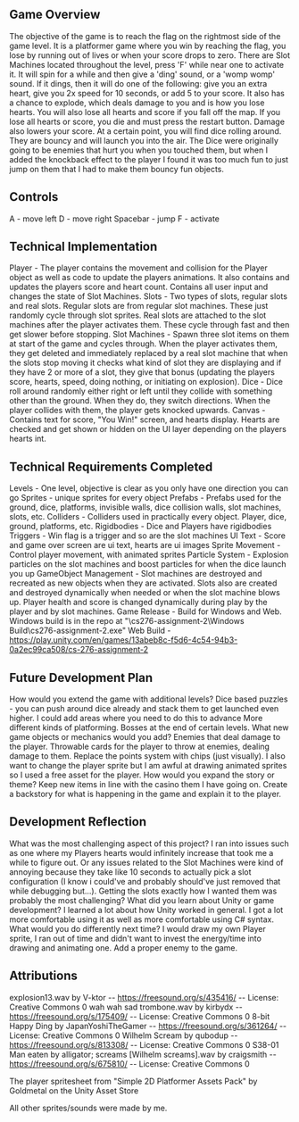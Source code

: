 ## Game Overview
The objective of the game is to reach the flag on the rightmost side of the game level. It is a platformer game where you win by reaching the flag, you lose by running out of lives or when your score drops to zero. There are Slot Machines located throughout the level, press 'F' while near one to activate it. It will spin for a while and then give a 'ding' sound, or a 'womp womp' sound. If it dings, then it will do one of the following: give you an extra heart, give you 2x speed for 10 seconds, or add 5 to your score. It also has a chance to explode, which deals damage to you and is how you lose hearts. You will also lose all hearts and score if you fall off the map. If you lose all hearts or score, you die and must press the restart button. Damage also lowers your score. At a certain point, you will find dice rolling around. They are bouncy and will launch you into the air. The Dice were originally going to be enemies that hurt you when you touched them, but when I added the knockback effect to the player I found it was too much fun to just jump on them that I had to make them bouncy fun objects.

## Controls
A - move left
D - move right
Spacebar - jump
F - activate

## Technical Implementation
Player - The player contains the movement and collision for the Player object as well as code to update the players animations. It also contains and updates the players score and heart count. Contains all user input and changes the state of Slot Machines.
Slots - Two types of slots, regular slots and real slots. Regular slots are from regular slot machines. These just randomly cycle through slot sprites. Real slots are attached to the slot machines after the player activates them. These cycle through fast and then get slower before stopping.
Slot Machines - Spawn three slot items on them at start of the game and cycles through. When the player activates them, they get deleted and immediately replaced by a real slot machine that when the slots stop moving it checks what kind of slot they are displaying and if they have 2 or more of a slot, they give that bonus (updating the players score, hearts, speed, doing nothing, or initiating on explosion).
Dice - Dice roll around randomly either right or left until they collide with something other than the ground. When they do, they switch directions. When the player collides with them, the player gets knocked upwards.
Canvas - Contains text for score, "You Win!" screen, and hearts display. Hearts are checked and get shown or hidden on the UI layer depending on the players hearts int.

## Technical Requirements Completed
Levels - One level, objective is clear as you only have one direction you can go
Sprites - unique sprites for every object
Prefabs - Prefabs used for the ground, dice, platforms, invisible walls, dice collision walls, slot machines, slots, etc.
Colliders - Colliders used in practically every object. Player, dice, ground, platforms, etc.
Rigidbodies - Dice and Players have rigidbodies
Triggers - Win flag is a trigger and so are the slot machines
UI Text - Score and game over screen are ui text, hearts are ui images
Sprite Movement - Control player movement, with animated sprites
Particle System - Explosion particles on the slot machines and boost particles for when the dice launch you up
GameObject Management - Slot machines are destroyed and recreated as new objects when they are activated. Slots also are created and destroyed dynamically when needed or when the slot machine blows up. Player health and score is changed dynamically during play by the player and by slot machines.
Game Release - Build for Windows and Web. Windows build is in the repo at "\cs276-assignment-2\Windows Build\cs276-assignment-2.exe"
Web Build - https://play.unity.com/en/games/13abeb8c-f5d6-4c54-94b3-0a2ec99ca508/cs-276-assignment-2

## Future Development Plan
How would you extend the game with additional levels?
    Dice based puzzles - you can push around dice already and stack them to get launched even higher. I could add areas where you need to do this to advance
    More different kinds of platforming. Bosses at the end of certain levels.
What new game objects or mechanics would you add?
    Enemies that deal damage to the player. Throwable cards for the player to throw at enemies, dealing damage to them. Replace the points system with chips (just visually). I also want to change the player sprite but I am awful at drawing animated sprites so I used a free asset for the player.
How would you expand the story or theme?
    Keep new items in line with the casino them I have going on. Create a backstory for what is happening in the game and explain it to the player.

## Development Reflection
What was the most challenging aspect of this project?
    I ran into issues such as one where my Players hearts would infinitely increase that took me a while to figure out. Or any issues related to the Slot Machines were kind of annoying because they take like 10 seconds to actually pick a slot configuration (I know i could've and probably should've just removed that while debugging but...). Getting the slots exactly how I wanted them was probably the most challenging?
What did you learn about Unity or game development?
    I learned a lot about how Unity worked in general. I got a lot more comfortable using it as well as more comfortable using C# syntax.
What would you do differently next time?
    I would draw my own Player sprite, I ran out of time and didn't want to invest the energy/time into drawing and animating one. Add a proper enemy to the game.

## Attributions
explosion13.wav by V-ktor -- https://freesound.org/s/435416/ -- License: Creative Commons 0
wah wah sad trombone.wav by kirbydx -- https://freesound.org/s/175409/ -- License: Creative Commons 0
8-bit Happy Ding by JapanYoshiTheGamer -- https://freesound.org/s/361264/ -- License: Creative Commons 0
Wilhelm Scream by qubodup -- https://freesound.org/s/813308/ -- License: Creative Commons 0
S38-01 Man eaten by alligator; screams [Wilhelm screams].wav by craigsmith -- https://freesound.org/s/675810/ -- License: Creative Commons 0

The player spritesheet from "Simple 2D Platformer Assets Pack" by Goldmetal on the Unity Asset Store


All other sprites/sounds were made by me.